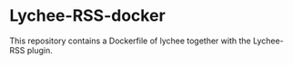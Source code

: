 # Lychee-RSS-docker

This repository contains a Dockerfile of lychee together with the Lychee-RSS plugin.
